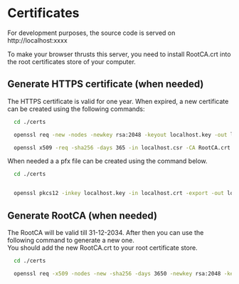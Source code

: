 # Certificates

For development purposes, the source code is served on http://localhost:xxxx

To make your browser thrusts this server, you need to install RootCA.crt
into the root certificates store of your computer.

## Generate HTTPS certificate (when needed)

The HTTPS certificate is valid for one year. When expired, a new certificate can be created
using the following commands:

```sh
  cd ./certs

  openssl req -new -nodes -newkey rsa:2048 -keyout localhost.key -out localhost.csr -subj "/C=NL/ST=Zuid-Holland/L=Zoetermeer/O=Bas-en-Ben/CN=localhost"

  openssl x509 -req -sha256 -days 365 -in localhost.csr -CA RootCA.crt -CAkey RootCA.key -CAcreateserial -extfile domains.ext -out localhost.crt
```


When needed a a pfx file can be created using the command below.

```sh
  cd ./certs


  openssl pkcs12 -inkey localhost.key -in localhost.crt -export -out localhost.pfx
```

## Generate RootCA (when needed)

The RootCA will be valid till 31-12-2034. After then you can use the following command to generate a new one.  
You should add the new RootCA.crt to your root certificate store.

```sh
  cd ./certs

  openssl req -x509 -nodes -new -sha256 -days 3650 -newkey rsa:2048 -keyout RootCA.key -out RootCA.crt -subj "/C=NL/CN=Bas-en-Ben-Root-CA"
```
